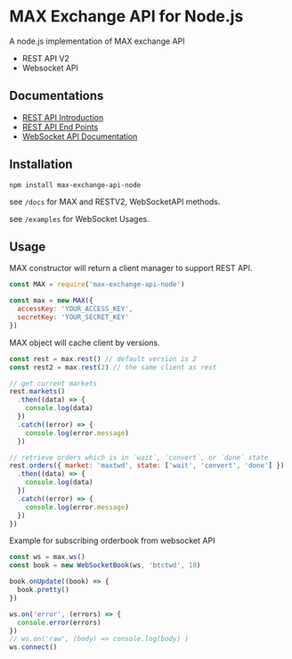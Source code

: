 # MAX Exchange API for Node.js

A node.js implementation of MAX exchange API

* REST API V2
* Websocket API

## Documentations

* [REST API Introduction](https://max.maicoin.com/documents/api_v2)
* [REST API End Points](https://max.maicoin.com/documents/api_list)
* [WebSocket API Documentation](https://maicoin.github.io/max-websocket-docs/)

## Installation

```
npm install max-exchange-api-node
```

see `/docs` for MAX and RESTV2, WebSocketAPI methods.

see `/examples` for WebSocket Usages.

## Usage

MAX constructor will return a client manager to support REST API.

```js
const MAX = require('max-exchange-api-node')

const max = new MAX({
  accessKey: 'YOUR_ACCESS_KEY',
  secretKey: 'YOUR_SECRET_KEY'
})
```

MAX object will cache client by versions.

``` js
const rest = max.rest() // default version is 2
const rest2 = max.rest(2) // the same client as rest

// get current markets
rest.markets()
  .then((data) => {
    console.log(data)
  })
  .catch((error) => {
    console.log(error.message)
  })

// retrieve orders which is in `wait`, `convert`, or `done` state
rest.orders({ market: 'maxtwd', state: ['wait', 'convert', 'done'] })
  .then((data) => {
    console.log(data)
  })
  .catch((error) => {
    console.log(error.message)
  })
})
```

Example for subscribing orderbook from websocket API

```js
const ws = max.ws()
const book = new WebSocketBook(ws, 'btctwd', 10)

book.onUpdate((book) => {
  book.pretty()
})

ws.on('error', (errors) => {
  console.error(errors)
})
// ws.on('raw', (body) => console.log(body) )
ws.connect()
```
